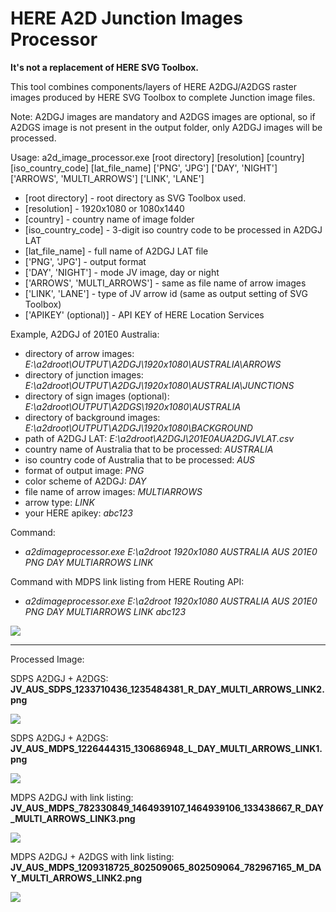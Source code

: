 # HERE A2D Junction Images Processor

**It's not a replacement of HERE SVG Toolbox.**

This tool combines components/layers of HERE A2DGJ/A2DGS raster images produced by HERE SVG Toolbox to complete Junction image files.

Note: A2DGJ images are mandatory and A2DGS images are optional, so if A2DGS image is not present in the output folder, only A2DGJ images will be processed.

Usage: a2d_image_processor.exe [root directory] [resolution] [country] [iso_country_code] [lat_file_name] ['PNG', 'JPG'] ['DAY', 'NIGHT'] ['ARROWS', 'MULTI_ARROWS'] ['LINK', 'LANE']
* [root directory] - root directory as SVG Toolbox used.
* [resolution] - 1920x1080 or 1080x1440
* [country] - country name of image folder
* [iso_country_code] - 3-digit iso country code to be processed in A2DGJ LAT
* [lat_file_name] - full name of A2DGJ LAT file
* ['PNG', 'JPG'] - output format
* ['DAY', 'NIGHT'] - mode JV image, day or night
* ['ARROWS', 'MULTI_ARROWS'] - same as file name of arrow images
* ['LINK', 'LANE'] - type of JV arrow id (same as output setting of SVG Toolbox)
* ['APIKEY' (optional)] - API KEY of HERE Location Services

Example, A2DGJ of 201E0 Australia:
* directory of arrow images: *E:\a2droot\OUTPUT\A2DGJ\1920x1080\AUSTRALIA\ARROWS*
* directory of junction images: *E:\a2droot\OUTPUT\A2DGJ\1920x1080\AUSTRALIA\JUNCTIONS*
* directory of sign images (optional): *E:\a2droot\OUTPUT\A2DGS\1920x1080\AUSTRALIA*
* directory of background images: *E:\a2droot\OUTPUT\A2DGJ\1920x1080\BACKGROUND*
* path of A2DGJ LAT: *E:\a2droot\A2DGJ\201E0AUA2DGJVLAT.csv*
* country name of Australia that to be processed: *AUSTRALIA*
* iso country code of Australia that to be processed: *AUS*
* format of output image: *PNG*
* color scheme of A2DGJ: *DAY*
* file name of arrow images: *MULTIARROWS*
* arrow type: *LINK* 
* your HERE apikey: *abc123*

Command:
* *a2dimageprocessor.exe E:\a2droot 1920x1080 AUSTRALIA AUS 201E0 PNG DAY MULTIARROWS LINK*

Command with MDPS link listing from HERE Routing API:
* *a2dimageprocessor.exe E:\a2droot 1920x1080 AUSTRALIA AUS 201E0 PNG DAY MULTIARROWS LINK abc123*

![](https://i.imgur.com/MsnXiwM.jpg)



---

Processed Image: 

SDPS A2DGJ + A2DGS:
**JV_AUS_SDPS_1233710436_1235484381_R_DAY_MULTI_ARROWS_LINK2.png**

![](https://i.imgur.com/hhXh0Yg.jpg)


SDPS A2DGJ + A2DGS:
**JV_AUS_MDPS_1226444315_130686948_L_DAY_MULTI_ARROWS_LINK1.png**

![](https://i.imgur.com/pDXJ4EP.jpg)

MDPS A2DGJ with link listing:
**JV_AUS_MDPS_782330849_1464939107_1464939106_133438667_R_DAY_MULTI_ARROWS_LINK3.png**

![](https://i.imgur.com/FRfTZnq.jpg)

MDPS A2DGJ + A2DGS with link listing:
**JV_AUS_MDPS_1209318725_802509065_802509064_782967165_M_DAY_MULTI_ARROWS_LINK2.png**

![](https://i.imgur.com/ZcQrYor.jpg)
